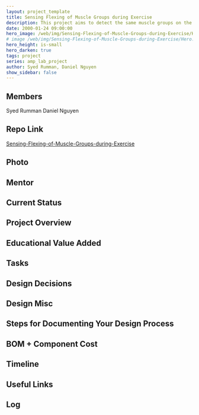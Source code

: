```yaml
---
layout: project_template
title: Sensing Flexing of Muscle Groups during Exercise
description: This project aims to detect the same muscle groups on the left and right side of the body, when they contract and flex.
date: 2000-01-24 09:00:00
hero_image: /web/img/Sensing-Flexing-of-Muscle-Groups-during-Exercise/Hero.png
# image /web/img/Sensing-Flexing-of-Muscle-Groups-during-Exercise/Hero.png
hero_height: is-small
hero_darken: true
tags: project
series: amp_lab_project
author: Syed Rumman, Daniel Nguyen
show_sidebar: false
---
```




## Members
Syed Rumman
Daniel Nguyen

## Repo Link
<a class="button is-link" href="https://github.com/Amp-Lab-at-VT/Sensing-Flexing-of-Muscle-Groups-during-Exercise" >Sensing-Flexing-of-Muscle-Groups-during-Exercise</a>

## Photo

## Mentor

## Current Status

## Project Overview


## Educational Value Added


## Tasks

## Design Decisions

## Design Misc

## Steps for Documenting Your Design Process

## BOM + Component Cost

## Timeline

## Useful Links

## Log
            